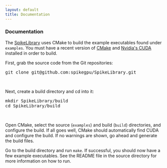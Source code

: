 ```yaml
--- 
layout: default
title: Documentation
---
```

### Documentation

The [SpikeLibrary](https://github.com/spikegpu/SpikeLibrary) uses CMake to build the example executables found under `examples`. You must have a recent version of [CMake](http://www.cmake.org/) and [Nvidia's CUDA](http://www.nvidia.com/cuda) installed in order to build.

First, grab the source code from the Git repositories:
<pre>git clone git@github.com:spikegpu/SpikeLibrary.git</pre>

<br />

Next, create a build directory and cd into it:
<pre>mkdir SpikeLibrary/build
cd SpikeLibrary/build</pre>

<br />

Open CMake, select the source (`examples`) and build (`build`) directories, and configure the build. If all goes well, CMake should automatically find CUDA and configure the build. If no warnings are shown, go ahead and generate the build files.

Go to the build directory and run `make`. If successful, you should now have a few example executables. See the README file in the source directory for more information on how to run.
